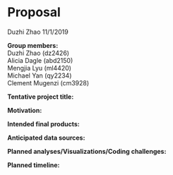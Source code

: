 Proposal
================
Duzhi Zhao
11/1/2019

**Group members:**  
Duzhi Zhao (dz2426)  
Alicia Dagle (abd2150)  
Mengjia Lyu (ml4420)  
Michael Yan (qy2234)  
Clement Mugenzi (cm3928)

**Tentative project title:**

**Motivation:**

**Intended final products:**

**Anticipated data sources:**

**Planned analyses/Visualizations/Coding challenges:**

**Planned timeline:**
